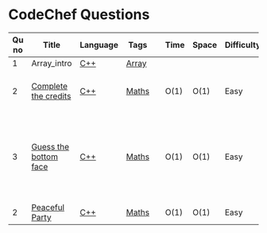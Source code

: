# CodeChef Questions

| Qu no | Title       |  Language   | Tags |      | Time   | Space  | Difficulty  |     | Approach    | 
| --    | ----------- | ----------- | ---  | ---- | -----  |  ---   | ----------- | --- | ----------- |
| 1     | Array_intro       | [C++](https://github.com/Rikhldr0267/Code-Insight/blob/main/CodeChef/Array/C%2B%2B/array_intro.cpp) | [Array](./Arrays/Arrays_README.md) |
| 2     | [Complete the credits ](https://www.codechef.com/problems/CREDITS)|[C++](https://github.com/C-a-thing/Code-Insight/blob/main/CodeChef/Maths/C%2B%2B/Complete%20the%20credits.cpp)|[Maths](/CodeChef/Maths/Maths.md)  | | O(1)  |  O(1)   | Easy |  | Using of proper **if-else** conditions |
| 3    | [Guess the bottom face ](https://www.codechef.com/problems/BOTTOM)|[C++](https://github.com/C-a-thing/Code-Insight/blob/main/CodeChef/Maths/C%2B%2B/Guess%20the%20bottom%20face.cpp)|[Maths](/CodeChef/Maths/Maths.md)  | | O(1)  |  O(1)   | Easy |  | <ol><li>Subtract the given value from 7</li> <li>print the value</li></ol> |
| 2     | [Peaceful Party](https://www.codechef.com/problems/MAYOR_PARTY)|[C++](https://github.com/C-a-thing/Code-Insight/blob/main/CodeChef/Maths/C%2B%2B/Peaceful%20Party%20.cpp)|[Maths](/CodeChef/Maths/Maths.md)  | | O(1)  |  O(1)   | Easy |  |Arithmetic Operation |
